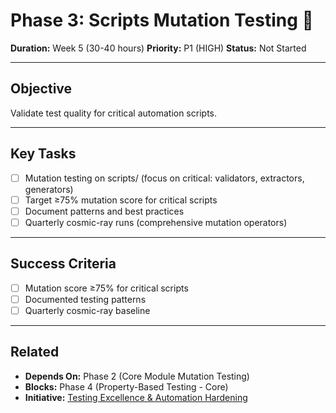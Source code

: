 # Phase 3: Scripts Mutation Testing 🧬

**Duration:** Week 5 (30-40 hours)
**Priority:** P1 (HIGH)
**Status:** Not Started

---

## Objective

Validate test quality for critical automation scripts.

---

## Key Tasks

- [ ] Mutation testing on scripts/ (focus on critical: validators, extractors, generators)
- [ ] Target ≥75% mutation score for critical scripts
- [ ] Document patterns and best practices
- [ ] Quarterly cosmic-ray runs (comprehensive mutation operators)

---

## Success Criteria

- [ ] Mutation score ≥75% for critical scripts
- [ ] Documented testing patterns
- [ ] Quarterly cosmic-ray baseline

---

## Related

- **Depends On:** Phase 2 (Core Module Mutation Testing)
- **Blocks:** Phase 4 (Property-Based Testing - Core)
- **Initiative:** [Testing Excellence & Automation Hardening](../initiative.md)
